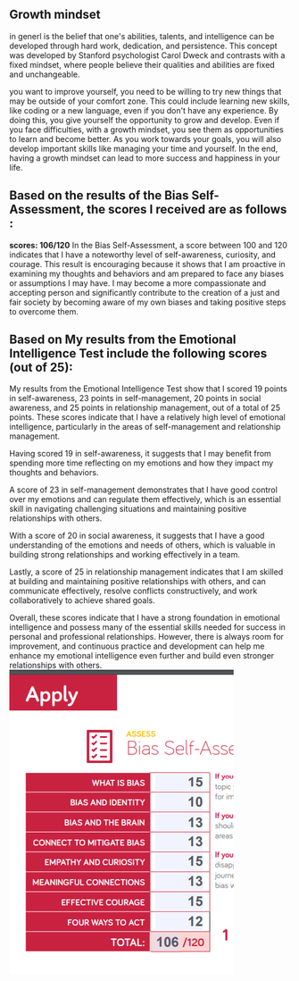 ## Growth mindset
in generl is the belief that one's abilities, talents, and intelligence can be developed through hard work, dedication, and persistence. This concept was developed by Stanford psychologist Carol Dweck and contrasts with a fixed mindset, where people believe their qualities and abilities are fixed and unchangeable.


you want to improve yourself, you need to be willing to try new things that may be outside of your comfort zone. This could include learning new skills, like coding or a new language, even if you don't have any experience. By doing this, you give yourself the opportunity to grow and develop. Even if you face difficulties, with a growth mindset, you see them as opportunities to learn and become better. As you work towards your goals, you will also develop important skills like managing your time and yourself. In the end, having a growth mindset can lead to more success and happiness in your life.

## Based on the results of the Bias Self-Assessment, the scores I received are as follows : 
**scores: 106/120**
In the Bias Self-Assessment, a score between 100 and 120 indicates that I have a noteworthy level of self-awareness, curiosity, and courage. This result is encouraging because it shows that I am proactive in examining my thoughts and behaviors and am prepared to face any biases or assumptions I may have. I may become a more compassionate and accepting person and significantly contribute to the creation of a just and fair society by becoming aware of my own biases and taking positive steps to overcome them.

## Based on My results from the Emotional Intelligence Test include the following scores (out of 25):

My results from the Emotional Intelligence Test show that I scored 19 points in self-awareness, 23 points in self-management, 20 points in social awareness, and 25 points in relationship management, out of a total of 25 points. These scores indicate that I have a relatively high level of emotional intelligence, particularly in the areas of self-management and relationship management.

Having scored 19 in self-awareness, it suggests that I may benefit from spending more time reflecting on my emotions and how they impact my thoughts and behaviors.

A score of 23 in self-management demonstrates that I have good control over my emotions and can regulate them effectively, which is an essential skill in navigating challenging situations and maintaining positive relationships with others.

With a score of 20 in social awareness, it suggests that I have a good understanding of the emotions and needs of others, which is valuable in building strong relationships and working effectively in a team.

Lastly, a score of 25 in relationship management indicates that I am skilled at building and maintaining positive relationships with others, and can communicate effectively, resolve conflicts constructively, and work collaboratively to achieve shared goals.

Overall, these scores indicate that I have a strong foundation in emotional intelligence and possess many of the essential skills needed for success in personal and professional relationships. However, there is always room for improvement, and continuous practice and development can help me enhance my emotional intelligence even further and build even stronger relationships with others.
![bias-assessment](./bias-assessment.PNG)